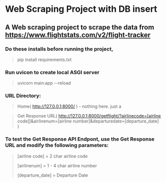 # Web Scraping Project with DB insert
## A Web scraping project to scrape the data from https://www.flightstats.com/v2/flight-tracker<br/>

### Do these installs before running the project,<br/>
> pip install requirements.txt

### Run uvicon to create local ASGI server
> uvicorn main:app --reload

### URL Directory:
> Home( http://127.0.0.1:8000/ ) - nothing here. just a 

> Get Response URL( http://127.0.0.1:8000/getflight/?airlinecode=[airline code]]&airlinenum=[airline number]&departuredate=[departure_date] )

### To test the Get Response API Endpont, use the Get Response URL and modify the following parameters:
> [airline code] = 2 char airline code
> 
> [airlinenum] = 1 - 4 char airline number
> 
> [departure_date] = Departure Date
